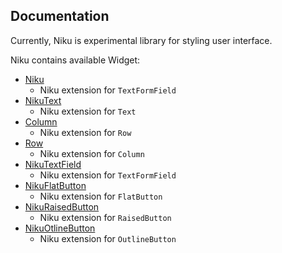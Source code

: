 ## Documentation
Currently, Niku is experimental library for styling user interface.

Niku contains available Widget:
- [Niku](https://github.com/saltyaom/niku/blob/main/docs/niku.md)
  - Niku extension for `TextFormField`
- [NikuText](https://github.com/saltyaom/niku/blob/main/docs/text.md)
  - Niku extension for `Text`
- [Column](https://github.com/saltyaom/niku/blob/main/docs/column.md)
  - Niku extension for `Row`
- [Row](https://github.com/saltyaom/niku/blob/main/docs/row.md)
  - Niku extension for `Column`
- [NikuTextField](https://github.com/saltyaom/niku/blob/main/docs/textfield.md)
  - Niku extension for `TextFormField`
- [NikuFlatButton](https://github.com/saltyaom/niku/blob/main/docs/flatButton.md)
  - Niku extension for `FlatButton`
- [NikuRaisedButton](https://github.com/saltyaom/niku/blob/main/docs/raisedButton.md)
  - Niku extension for `RaisedButton`
- [NikuOtlineButton](https://github.com/saltyaom/niku/blob/main/docs/outlineButton.md)
  - Niku extension for `OutlineButton`
